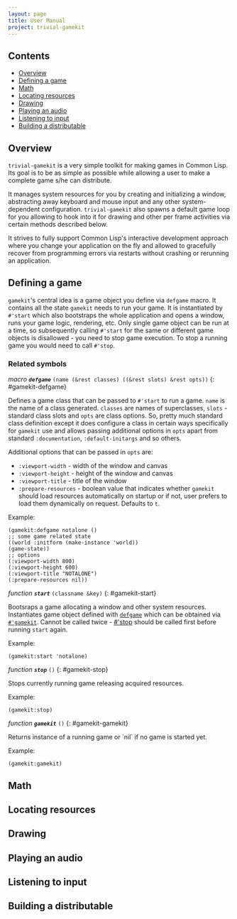 ```yaml
---
layout: page
title: User Manual
project: trivial-gamekit
---
```


## Contents

* [Overview](#overview)
* [Defining a game](#defining-a-game)
* [Math](#math)
* [Locating resources](#locating-resources)
* [Drawing](#drawing)
* [Playing an audio](#playing-an-audio)
* [Listening to input](#listening-to-input)
* [Building a distributable](#building-a-distributable)


## Overview

`trivial-gamekit` is a very simple toolkit for making games in Common Lisp. Its goal is to be as
simple as possible while allowing a user to make a complete game s/he can distribute.

It manages system resources for you by creating and initializing a window, abstracting away
keyboard and mouse input and any other system-dependent configuration. `trivial-gamekit` also
spawns a default game loop for you allowing to hook into it for drawing and other per frame
activities via certain methods described below.

It strives to fully support Common Lisp's interactive development approach where you change your
application on the fly and allowed to gracefully recover from programming errors via restarts
without crashing or rerunning an application.

## Defining a game

`gamekit`'s central idea is a game object you define via `defgame` macro. It contains all the
state `gamekit` needs to run your game. It is instantiated by `#'start` which also bootstraps
the whole application and opens a window, runs your game logic, rendering, etc. Only single game
object can be run at a time, so subsequently calling `#'start` for the same or different game
objects is disallowed - you need to stop game execution. To stop a running game you would need
to call `#'stop`.


### Related symbols

*macro* ***`defgame`*** `(name (&rest classes) ((&rest slots) &rest opts))`
{: #gamekit-defgame}

<div class="bodge-docstring" markdown="block">

Defines a game class that can be passed to `#'start` to run a game. `name` is the name of a
class generated. `classes` are names of superclasses, `slots` - standard class slots and `opts`
are class options. So, pretty much standard class definition except it does configure a class in
certain ways specifically for `gamekit` use and allows passing additional options in `opts`
apart from standard `:documentation`, `:default-initargs` and so others.

Additional options that can be passed in `opts` are:

* `:viewport-width` - width of the window and canvas
* `:viewport-height` - height of the window and canvas
* `:viewport-title` - title of the window
* `:prepare-resources` - boolean value that indicates whether `gamekit` should load resources
automatically on startup or if not, user prefers to load them dynamically on request. Defaults
to `t`.

Example:

```common_lisp
(gamekit:defgame notalone ()
;; some game related state
((world :initform (make-instance 'world))
(game-state))
;; options
(:viewport-width 800)
(:viewport-height 600)
(:viewport-title "NOTALONE")
(:prepare-resources nil))
```
</div>


*function* ***`start`*** `(classname &key)`
{: #gamekit-start}

<div class="bodge-docstring" markdown="block">

Bootsraps a game allocating a window and other system resources. Instantiates game object
defined with [`defgame`](#gamekit-defgame) which can be obtained via
[`#'gamekit`](#gamekit-gamekit). Cannot be called twice - [#'stop](#gamekit-stop) should be
called first before running `start` again.

Example:

```common_lisp
(gamekit:start 'notalone)
```
</div>


*function* ***`stop`*** `()`
{: #gamekit-stop}

<div class="bodge-docstring" markdown="block">

Stops currently running game releasing acquired resources.

Example:
```common_lisp
(gamekit:stop)
```
</div>

*function* ***`gamekit`*** `()`
{: #gamekit-gamekit}

<div class="bodge-docstring" markdown="block">
Returns instance of a running game or `nil` if no game is started yet.

Example:
```common_lisp
(gamekit:gamekit)
```
</div>

## Math

## Locating resources

## Drawing

## Playing an audio

## Listening to input

## Building a distributable
